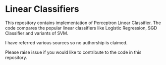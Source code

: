 # Linear Classifiers

This repository contains implementation of Perceptron Linear Classifier. The code compares the popular linear classifiers like Logistic Regression, SGD Classifier and variants of SVM.

I have referred various sources so no authorship is claimed.

Please raise issue if you would like to contribute to the code in this repository.
